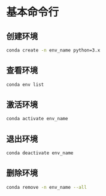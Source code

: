 # 基本命令行

## 创建环境
``` Bash
conda create -n env_name python=3.x
```
## 查看环境
```Bash
conda env list
```
## 激活环境
```Bash
conda activate env_name
```
## 退出环境
```Bash
conda deactivate env_name
```
## 删除环境
```Bash
conda remove -n env_name --all 
```

